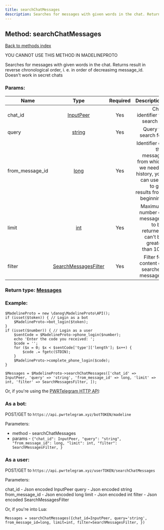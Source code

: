 ```yaml
---
title: searchChatMessages
description: Searches for messages with given words in the chat. Returns result in reverse chronological order, i. e. in order of decreasimg message_id. Doesn't work in secret chats
---
```

## Method: searchChatMessages  
[Back to methods index](index.md)


YOU CANNOT USE THIS METHOD IN MADELINEPROTO


Searches for messages with given words in the chat. Returns result in reverse chronological order, i. e. in order of decreasimg message_id. Doesn't work in secret chats

### Params:

| Name     |    Type       | Required | Description |
|----------|:-------------:|:--------:|------------:|
|chat\_id|[InputPeer](../types/InputPeer.md) | Yes|Chat identifier to search in|
|query|[string](../types/string.md) | Yes|Query to search for|
|from\_message\_id|[long](../types/long.md) | Yes|Identifier of the message from which we need a history, you can use 0 to get results from beginning|
|limit|[int](../types/int.md) | Yes|Maximum number of messages to be returned, can't be greater than 100|
|filter|[SearchMessagesFilter](../types/SearchMessagesFilter.md) | Yes|Filter for content of searched messages|


### Return type: [Messages](../types/Messages.md)

### Example:


```
$MadelineProto = new \danog\MadelineProto\API();
if (isset($token)) { // Login as a bot
    $MadelineProto->bot_login($token);
}
if (isset($number)) { // Login as a user
    $sentCode = $MadelineProto->phone_login($number);
    echo 'Enter the code you received: ';
    $code = '';
    for ($x = 0; $x < $sentCode['type']['length']; $x++) {
        $code .= fgetc(STDIN);
    }
    $MadelineProto->complete_phone_login($code);
}

$Messages = $MadelineProto->searchChatMessages(['chat_id' => InputPeer, 'query' => 'string', 'from_message_id' => long, 'limit' => int, 'filter' => SearchMessagesFilter, ]);
```

Or, if you're using the [PWRTelegram HTTP API](https://pwrtelegram.xyz):

### As a bot:

POST/GET to `https://api.pwrtelegram.xyz/botTOKEN/madeline`

Parameters:

* method - searchChatMessages
* params - `{"chat_id": InputPeer, "query": "string", "from_message_id": long, "limit": int, "filter": SearchMessagesFilter, }`



### As a user:

POST/GET to `https://api.pwrtelegram.xyz/userTOKEN/searchChatMessages`

Parameters:

chat_id - Json encoded InputPeer
query - Json encoded string
from_message_id - Json encoded long
limit - Json encoded int
filter - Json encoded SearchMessagesFilter



Or, if you're into Lua:

```
Messages = searchChatMessages({chat_id=InputPeer, query='string', from_message_id=long, limit=int, filter=SearchMessagesFilter, })
```

